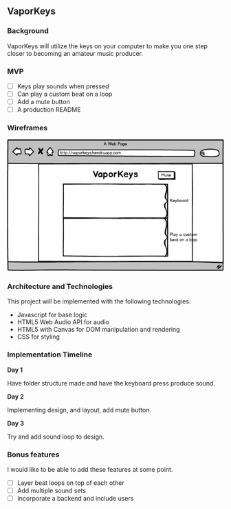## VaporKeys

### Background  

VaporKeys will utilize the keys on your computer to make you one step closer to becoming an amateur music producer.

### MVP  

- [ ] Keys play sounds when pressed
- [ ] Can play a custom beat on a loop
- [ ] Add a mute button
- [ ] A production README

### Wireframes

![wireframes](Wireframes/vaporkeys.png)

### Architecture and Technologies

This project will be implemented with the following technologies:

- Javascript for base logic
- HTML5 Web Audio API for audio
- HTML5 with Canvas for DOM manipulation and rendering
- CSS for styling

### Implementation Timeline

**Day 1**

Have folder structure made and have the keyboard press produce sound.

**Day 2**

Implementing design, and layout, add mute button.

**Day 3**

Try and add sound loop to design.


### Bonus features

I would like to be able to add these features at some point.

- [ ] Layer beat loops on top of each other
- [ ] Add multiple sound sets
- [ ] Incorporate a backend and include users
